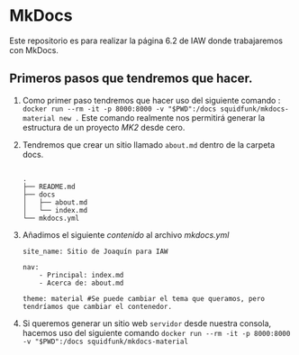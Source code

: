 # MkDocs
Este repositorio es para realizar la página 6.2 de IAW donde trabajaremos con MkDocs.


## Primeros pasos que tendremos que hacer.

1. Como primer paso tendremos que hacer uso del siguiente comando : `docker run --rm -it -p 8000:8000 -v "$PWD":/docs squidfunk/mkdocs-material new .` Este comando realmente nos permitirá generar la estructura de un proyecto *_MK2_* desde cero.


2. Tendremos que crear un sitio llamado `about.md` dentro de la carpeta docs.

    ```

    .
    ├── README.md
    ├── docs
    │   ├── about.md
    │   └── index.md
    └── mkdocs.yml

    ```
3. Añadimos el siguiente *_contenido_* al archivo *_mkdocs.yml_* 

    ```
    site_name: Sitio de Joaquín para IAW

    nav:
        - Principal: index.md
        - Acerca de: about.md

    theme: material #Se puede cambiar el tema que queramos, pero tendríamos que cambiar el contenedor.

    ```

4. Si queremos generar un sitio web `servidor` desde nuestra consola, hacemos uso del siguiente comando `docker run --rm -it -p 8000:8000 -v "$PWD":/docs squidfunk/mkdocs-material`

